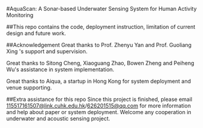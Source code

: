 #AquaScan: A Sonar-based Underwater Sensing System for Human Activity Monitoring

##This repo contains the code, deployment instruction, limitation of current design and future work.

##Acknowledgement
Great thanks to Prof. Zhenyu Yan and Prof. Guoliang Xing 's support and supervision. 

Great thanks to Sitong Cheng, Xiaoguang Zhao, Bowen Zheng and Peiheng Wu's assistance in system implementation.

Great thanks to Aiqua, a startup in Hong Kong for system deployment and venue supporting.

##Extra assistance for this repo
Since this project is finished, please email 115517161507@link.cuhk.edu.hk/626201515@qq.com for more information and help about paper or system deployment. Welcome any cooperation in underwater and acoustic sensing project.
